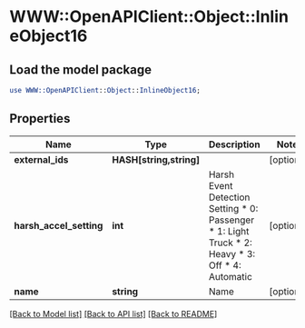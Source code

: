 # WWW::OpenAPIClient::Object::InlineObject16

## Load the model package
```perl
use WWW::OpenAPIClient::Object::InlineObject16;
```

## Properties
Name | Type | Description | Notes
------------ | ------------- | ------------- | -------------
**external_ids** | **HASH[string,string]** |  | [optional] 
**harsh_accel_setting** | **int** | Harsh Event Detection Setting * 0: Passenger * 1: Light Truck * 2: Heavy * 3: Off * 4: Automatic | [optional] 
**name** | **string** | Name | [optional] 

[[Back to Model list]](../README.md#documentation-for-models) [[Back to API list]](../README.md#documentation-for-api-endpoints) [[Back to README]](../README.md)



